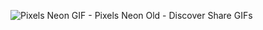 
![Pixels Neon GIF - Pixels Neon Old - Discover   Share GIFs](https://github.com/DeYuliisAgustina2AM/DeYuliisAgustina2AM/assets/138722535/5f34e70b-bf8c-43a8-8781-82c50471fe0e)
